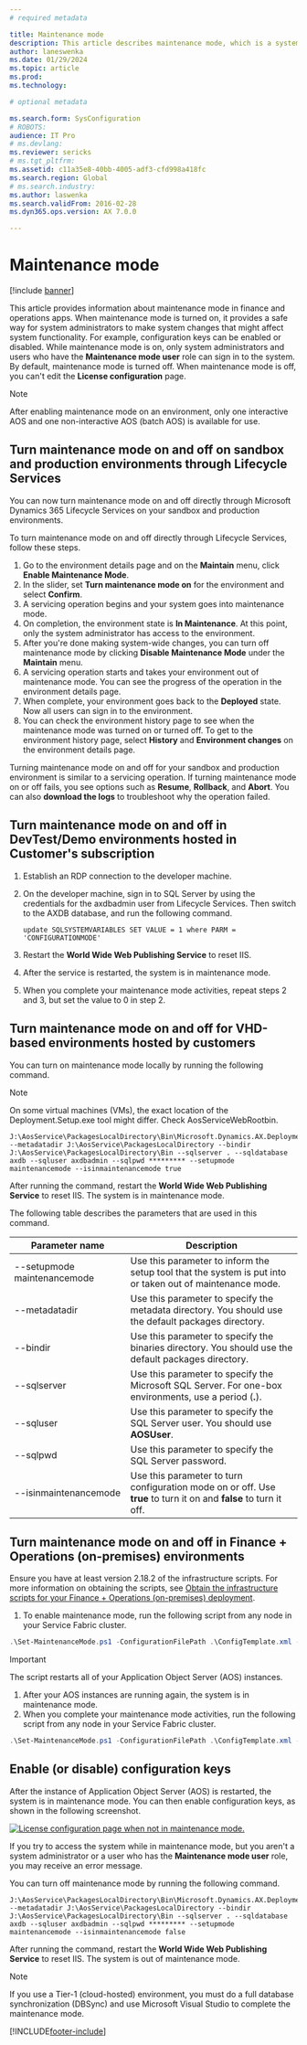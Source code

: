 ```yaml
---
# required metadata

title: Maintenance mode
description: This article describes maintenance mode, which is a system-wide setting that lets system administrators make system changes that can affect system functionality.
author: laneswenka
ms.date: 01/29/2024
ms.topic: article
ms.prod: 
ms.technology: 

# optional metadata

ms.search.form: SysConfiguration
# ROBOTS: 
audience: IT Pro
# ms.devlang: 
ms.reviewer: sericks
# ms.tgt_pltfrm: 
ms.assetid: c11a35e8-40bb-4005-adf3-cfd998a418fc
ms.search.region: Global
# ms.search.industry: 
ms.author: laswenka
ms.search.validFrom: 2016-02-28
ms.dyn365.ops.version: AX 7.0.0

---
```


# Maintenance mode

[!include [banner](../includes/banner.md)]

This article provides information about maintenance mode in finance and operations apps. When maintenance mode is turned on, it provides a safe way for system administrators to make system changes that might affect system functionality. For example, configuration keys can be enabled or disabled. While maintenance mode is on, only system administrators and users who have the **Maintenance mode user** role can sign in to the system. By default, maintenance mode is turned off. When maintenance mode is off, you can't edit the **License configuration** page.

> [!Note]
> After enabling maintenance mode on an environment, only one interactive AOS and one non-interactive AOS (batch AOS) is available for use.

## Turn maintenance mode on and off on sandbox and production environments through Lifecycle Services 
You can now turn maintenance mode on and off directly through Microsoft Dynamics 365 Lifecycle Services on your sandbox and production environments. 

To turn maintenance mode on and off directly through Lifecycle Services, follow these steps.

1. Go to the environment details page and on the **Maintain** menu, click **Enable Maintenance Mode**. 
2. In the slider, set **Turn maintenance mode on** for the environment and select **Confirm**.
3. A servicing operation begins and your system  goes into maintenance mode.
4. On completion, the environment state is **In Maintenance**. At this point, only the system administrator has access to the environment.
5. After you're done making system-wide changes, you can turn off maintenance mode by clicking **Disable Maintenance Mode** under the **Maintain** menu.
6. A servicing operation starts and takes your environment out of maintenance mode. You can see the progress of the operation in the environment details page.
7. When complete, your environment goes back to the **Deployed** state. Now all users can sign in to the environment.
8. You can check the environment history page to see when the maintenance mode was turned on or turned off. To get to the environment history page, select **History** and **Environment changes** on the environment details page.

Turning maintenance mode on and off for your sandbox and production environment is similar to a servicing operation. If turning maintenance mode on or off fails, you see options such as **Resume**, **Rollback**, and **Abort**. You can also **download the logs** to troubleshoot why the operation failed.

## Turn maintenance mode on and off in DevTest/Demo environments hosted in Customer's subscription
1. Establish an RDP connection to the developer machine.
2. On the developer machine, sign in to SQL Server by using the credentials for the axdbadmin user from Lifecycle Services. Then switch to the AXDB database, and run the following command.

    ```Console
    update SQLSYSTEMVARIABLES SET VALUE = 1 where PARM = 'CONFIGURATIONMODE'
    ```

3. Restart the **World Wide Web Publishing Service** to reset IIS.
4. After the service is restarted, the system is in maintenance mode.
5. When you complete your maintenance mode activities, repeat steps 2 and 3, but set the value to 0 in step 2.

## Turn maintenance mode on and off for VHD-based environments hosted by customers

You can turn on maintenance mode locally by running the following command. 

> [!Note]
> On some virtual machines (VMs), the exact location of the Deployment.Setup.exe tool might differ. Check AosServiceWebRootbin.

```Console
J:\AosService\PackagesLocalDirectory\Bin\Microsoft.Dynamics.AX.Deployment.Setup.exe --metadatadir J:\AosService\PackagesLocalDirectory --bindir J:\AosService\PackagesLocalDirectory\Bin --sqlserver . --sqldatabase axdb --sqluser axdbadmin --sqlpwd ********* --setupmode maintenancemode --isinmaintenancemode true
```
After running the command, restart the **World Wide Web Publishing Service** to reset IIS. The system is in maintenance mode.  

The following table describes the parameters that are used in this command.

| Parameter name              | Description  |
|-----------------------------|------|
| --setupmode maintenancemode | Use this parameter to inform the setup tool that the system is put into or taken out of maintenance mode.    |
| --metadatadir               | Use this parameter to specify the metadata directory. You should use the default packages directory.              |
| --bindir                    | Use this parameter to specify the binaries directory. You should use the default packages directory.              |
| --sqlserver                 | Use this parameter to specify the Microsoft SQL Server. For one-box environments, use a period (**.**).           |
| --sqluser                   | Use this parameter to specify the SQL Server user. You should use **AOSUser**.                                    |
| --sqlpwd                    | Use this parameter to specify the SQL Server password.                                                            |
| --isinmaintenancemode       | Use this parameter to turn configuration mode on or off. Use **true** to turn it on and **false** to turn it off. |


## Turn maintenance mode on and off in Finance + Operations (on-premises) environments

Ensure you have at least version 2.18.2 of the infrastructure scripts. For more information on obtaining the scripts, see [Obtain the infrastructure scripts for your Finance + Operations (on-premises) deployment](../deployment/obtain-infrascripts-onprem.md).

1. To enable maintenance mode, run the following script from any node in your Service Fabric cluster.
```powershell
.\Set-MaintenanceMode.ps1 -ConfigurationFilePath .\ConfigTemplate.xml -Enable
```
> [!IMPORTANT]
> The script restarts all of your Application Object Server (AOS) instances.

1. After your AOS instances are running again, the system is in maintenance mode.
1. When you complete your maintenance mode activities, run the following script from any node in your Service Fabric cluster.
```powershell
.\Set-MaintenanceMode.ps1 -ConfigurationFilePath .\ConfigTemplate.xml -Disable
```


## Enable (or disable) configuration keys

After the instance of Application Object Server (AOS) is restarted, the system is in maintenance mode. You can then enable configuration keys, as shown in the following screenshot. 

[![License configuration page when not in maintenance mode.](./media/license-configuration-page-when-not-in-maintenance-mode.png)](./media/license-configuration-page-when-not-in-maintenance-mode.png) 

If you try to access the system while in maintenance mode, but you aren't a system administrator or a user who has the **Maintenance mode user** role, you may receive an error message. 

You can turn off maintenance mode by running the following command.

```Console
J:\AosService\PackagesLocalDirectory\Bin\Microsoft.Dynamics.AX.Deployment.Setup.exe --metadatadir J:\AosService\PackagesLocalDirectory --bindir J:\AosService\PackagesLocalDirectory\Bin --sqlserver . --sqldatabase axdb --sqluser axdbadmin --sqlpwd ********* --setupmode maintenancemode --isinmaintenancemode false
```
After running the command, restart the **World Wide Web Publishing Service** to reset IIS. The system is out of maintenance mode.  

> [!NOTE]
> If you use a Tier-1 (cloud-hosted) environment, you must do a full database synchronization (DBSync) and use Microsoft Visual Studio to complete the maintenance mode.

[!INCLUDE[footer-include](../../../includes/footer-banner.md)]


